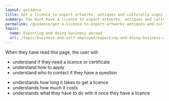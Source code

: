 ```yaml
---
layout: guidance
title: Get a licence to export artworks, antiques and culturally significant goods
summary: You must have a licence to export artworks, antiques and culturally significant goods.
permalink: /guidance/get-a-licence-to-export-artworks-antiques-and-culturally-significant-goods.html
topic:
  name: Exporting and doing business abroad
  url: /topic/business-and-self-employed/exporting-and-doing-business-abroad.html
---
```


When they have read this page, the user will:

- understand if they need a licence or certificate
- understand how to apply
- understand who to contact if they have a question
* understands how long it takes to get a licence
* understands how much it costs
* understands what they have to do with it once they have a licence
